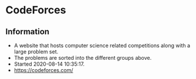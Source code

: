 # CodeForces  
## Information 
- A website that hosts computer science related competitions along with a large problem set.  
- The problems are sorted into the different groups above.  
- Started 2020-08-14 10:35:17.
- https://codeforces.com/
